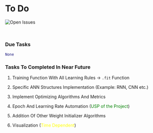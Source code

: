 # **To Do**
![Open Issues](https://img.shields.io/badge/Tasks-Team_Record_For_Handling_Issues-brightgreen?style=for-the-badge)

<br>

### **Due Tasks** 

```py
None
```

### **Tasks To Completed In Near Future**

1. Training Function With All Learning Rules -> `.fit` Function

2. Specific ANN Structures Implementation (Example: RNN, CNN etc.)

3. Implement Optimizing Algorithms And Metrics

4. Epoch And Learning Rate Automation (<font color="green">USP of the Project</font>)

5. Addition Of Other Weight Initializer Algorithms

6. Visualization (<font color="yellow">Time Dependent</font>)
